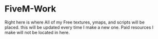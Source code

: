 # FiveM-Work
Right here is where All of my Free textures, ymaps, and scripts will be placed. this will be updated every time I make a new one. Paid resources I make will not be located in here.
